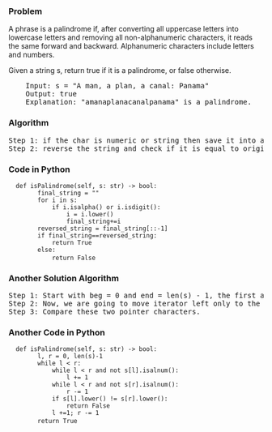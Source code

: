 <h3> Problem </h3>
A phrase is a palindrome if, after converting all uppercase letters into lowercase letters and removing all non-alphanumeric characters, it reads the same forward and backward. Alphanumeric characters include letters and numbers.

Given a string s, return true if it is a palindrome, or false otherwise.

<pre>
    Input: s = "A man, a plan, a canal: Panama"
    Output: true
    Explanation: "amanaplanacanalpanama" is a palindrome.
</pre>

<h3> Algorithm </h3>
<pre>
Step 1: if the char is numeric or string then save it into a new string.
Step 2: reverse the string and check if it is equal to original and return true.
</pre>

<h3> Code in Python </h3>

<pre><code>  def isPalindrome(self, s: str) -> bool:
        final_string = ""
        for i in s:
            if i.isalpha() or i.isdigit():
                i = i.lower()
                final_string+=i
        reversed_string = final_string[::-1]
        if final_string==reversed_string:
            return True
        else:
            return False </code> </pre>

<h3> Another Solution Algorithm </h3>
<pre>
Step 1: Start with beg = 0 and end = len(s) - 1, the first and the last symbols of string s.
Step 2: Now, we are going to move iterator left only to the right and iterator right only to the left. Let us move them, until we reach alphanumeric symbols, using isalnum() function.
Step 3: Compare these two pointer characters.
</pre>

<h3> Another Code in Python </h3>
<pre><code>  def isPalindrome(self, s: str) -> bool:
        l, r = 0, len(s)-1
        while l < r:
            while l < r and not s[l].isalnum():
                l += 1
            while l < r and not s[r].isalnum():
                r -= 1
            if s[l].lower() != s[r].lower():
                return False
            l +=1; r -= 1
        return True </code> </pre>
